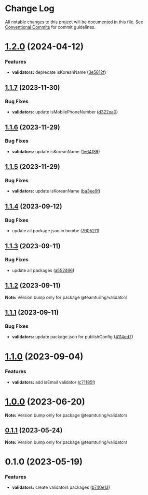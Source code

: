 # Change Log

All notable changes to this project will be documented in this file.
See [Conventional Commits](https://conventionalcommits.org) for commit guidelines.

# [1.2.0](https://github.com/weareteamturing/bombe/compare/@teamturing/validators@1.1.7...@teamturing/validators@1.2.0) (2024-04-12)

### Features

- **validators:** deprecate isKoreanName ([3e5812f](https://github.com/weareteamturing/bombe/commit/3e5812fa68a197e59d11deea8276cb073d308c61))

## [1.1.7](https://github.com/weareteamturing/bombe/compare/@teamturing/validators@1.1.6...@teamturing/validators@1.1.7) (2023-11-30)

### Bug Fixes

- **validators:** update isMobilePhoneNumber ([d322ea0](https://github.com/weareteamturing/bombe/commit/d322ea028d139236a46e2240ca1ac6b0e57b544d))

## [1.1.6](https://github.com/weareteamturing/bombe/compare/@teamturing/validators@1.1.5...@teamturing/validators@1.1.6) (2023-11-29)

### Bug Fixes

- **validators:** update isKoreanName ([1e64f89](https://github.com/weareteamturing/bombe/commit/1e64f89c01be22ae1ba1cd3bb03ff9c2c5b59e7b))

## [1.1.5](https://github.com/weareteamturing/bombe/compare/@teamturing/validators@1.1.4...@teamturing/validators@1.1.5) (2023-11-29)

### Bug Fixes

- **validators:** update isKoreanName ([ba3ee6f](https://github.com/weareteamturing/bombe/commit/ba3ee6f9651606f2d9adb53dfa5477d5e921265f))

## [1.1.4](https://github.com/weareteamturing/bombe/compare/@teamturing/validators@1.1.3...@teamturing/validators@1.1.4) (2023-09-12)

### Bug Fixes

- update all package.json in bombe ([79052f1](https://github.com/weareteamturing/bombe/commit/79052f13406a1bd8baf4660b475755835bda8daf))

## [1.1.3](https://github.com/weareteamturing/bombe/compare/@teamturing/validators@1.1.2...@teamturing/validators@1.1.3) (2023-09-11)

### Bug Fixes

- update all packages ([a552466](https://github.com/weareteamturing/bombe/commit/a552466e5d12adb1b3b7ead61817aa7f94ea762c))

## [1.1.2](https://github.com/weareteamturing/bombe/compare/@teamturing/validators@1.1.1...@teamturing/validators@1.1.2) (2023-09-11)

**Note:** Version bump only for package @teamturing/validators

## [1.1.1](https://github.com/weareteamturing/bombe/compare/@teamturing/validators@1.1.0...@teamturing/validators@1.1.1) (2023-09-11)

### Bug Fixes

- **validators:** update package.json for publishConfig ([4114ed7](https://github.com/weareteamturing/bombe/commit/4114ed79a1b7b6f91d09f4857552b5fdcddf4186))

# [1.1.0](https://github.com/weareteamturing/bombe/compare/@teamturing/validators@1.0.0...@teamturing/validators@1.1.0) (2023-09-04)

### Features

- **validators:** add isEmail validator ([c71185f](https://github.com/weareteamturing/bombe/commit/c71185fa0261bf8be0306882cb9ba4dc4950d088))

# [1.0.0](https://github.com/weareteamturing/bombe/compare/@teamturing/validators@0.1.1...@teamturing/validators@1.0.0) (2023-06-20)

**Note:** Version bump only for package @teamturing/validators

## [0.1.1](https://github.com/weareteamturing/bombe/compare/@teamturing/validators@0.1.0...@teamturing/validators@0.1.1) (2023-05-24)

**Note:** Version bump only for package @teamturing/validators

# 0.1.0 (2023-05-19)

### Features

- **validators:** create validators packages ([b740e13](https://github.com/weareteamturing/bombe/commit/b740e13d6e4e225f51b38898bc15f421a88236de))
